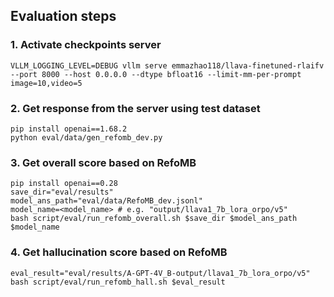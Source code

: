 ## Evaluation steps
### 1. Activate checkpoints server
```
VLLM_LOGGING_LEVEL=DEBUG vllm serve emmazhao118/llava-finetuned-rlaifv --port 8000 --host 0.0.0.0 --dtype bfloat16 --limit-mm-per-prompt image=10,video=5
```

### 2. Get response from the server using test dataset
```
pip install openai==1.68.2
python eval/data/gen_refomb_dev.py
```

### 3. Get overall score based on RefoMB
```
pip install openai==0.28
save_dir="eval/results"
model_ans_path="eval/data/RefoMB_dev.jsonl"
model_name=<model_name> # e.g. "output/llava1_7b_lora_orpo/v5"
bash script/eval/run_refomb_overall.sh $save_dir $model_ans_path $model_name
```

### 4. Get hallucination score based on RefoMB
```
eval_result="eval/results/A-GPT-4V_B-output/llava1_7b_lora_orpo/v5"
bash script/eval/run_refomb_hall.sh $eval_result
```